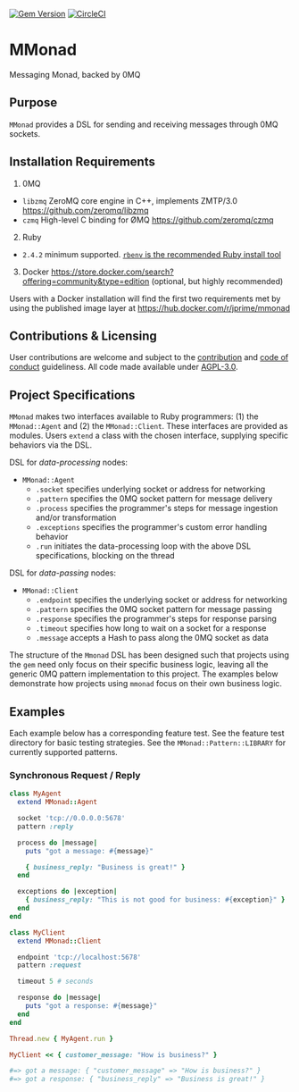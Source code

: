 [![Gem Version](https://badge.fury.io/rb/mmonad.svg)](https://badge.fury.io/rb/mmonad)
[![CircleCI](https://circleci.com/gh/Jared-Prime/mmonad.svg?style=svg)](https://circleci.com/gh/Jared-Prime/mmonad)

# MMonad

Messaging Monad, backed by 0MQ

## Purpose

`MMonad` provides a DSL for sending and receiving messages through 0MQ sockets.

## Installation Requirements

1. 0MQ
  - `libzmq` ZeroMQ core engine in C++, implements ZMTP/3.0 https://github.com/zeromq/libzmq
  - `czmq` High-level C binding for ØMQ https://github.com/zeromq/czmq
2. Ruby
  - `2.4.2` minimum supported. [`rbenv` is the recommended Ruby install tool](https://github.com/rbenv/rbenv#installation)
3. Docker https://store.docker.com/search?offering=community&type=edition (optional, but highly recommended)

Users with a Docker installation will find the first two requirements met by using the published image layer at https://hub.docker.com/r/jprime/mmonad

## Contributions & Licensing

User contributions are welcome and subject to the [contribution](https://github.com/Jared-Prime/mmonad/blob/master/.github/CONTRIBUTING) and [code of conduct](https://github.com/Jared-Prime/mmonad/blob/master/.github/CODE_OF_CONDUCT) guideliness. All code made available under [AGPL-3.0](https://github.com/Jared-Prime/mmonad/blob/master/LICENSE).

## Project Specifications

`MMonad` makes two interfaces available to Ruby programmers: (1) the `MMonad::Agent` and (2) the `MMonad::Client`. These interfaces are provided as modules. Users `extend` a class with the chosen interface, supplying specific behaviors via the DSL.

DSL for _data-processing_ nodes:

- `MMonad::Agent`
  - `.socket` specifies underlying socket or address for networking
  - `.pattern` specifies the 0MQ socket pattern for message delivery
  - `.process` specifies the programmer's steps for message ingestion and/or transformation
  - `.exceptions` specifies the programmer's custom error handling behavior
  - `.run` initiates the data-processing loop with the above DSL specifications, blocking on the thread

DSL for _data-passing_ nodes:

- `MMonad::Client`
  - `.endpoint` specifies the underlying socket or address for networking
  - `.pattern` specifies the 0MQ socket pattern for message passing
  - `.response` specifies the programmer's steps for response parsing
  - `.timeout` specifies how long to wait on a socket for a response
  - `.message` accepts a Hash to pass along the 0MQ socket as data

The structure of the `Mmonad` DSL has been designed such that projects using the `gem` need only focus on their specific business logic, leaving all the generic 0MQ pattern implementation to this project. The examples below demonstrate how projects using `mmonad` focus on their own business logic.

## Examples

Each example below has a corresponding feature test. See the feature test directory for basic testing strategies. See the `MMonad::Pattern::LIBRARY` for currently supported patterns.

### Synchronous Request / Reply

```ruby
class MyAgent
  extend MMonad::Agent

  socket 'tcp://0.0.0.0:5678'
  pattern :reply

  process do |message|
    puts "got a message: #{message}"

    { business_reply: "Business is great!" }
  end

  exceptions do |exception|
    { business_reply: "This is not good for business: #{exception}" }
  end
end

class MyClient
  extend MMonad::Client

  endpoint 'tcp://localhost:5678'
  pattern :request

  timeout 5 # seconds

  response do |message|
    puts "got a response: #{message}"
  end
end

Thread.new { MyAgent.run }

MyClient << { customer_message: "How is business?" }

#=> got a message: { "customer_message" => "How is business?" }
#=> got a response: { "business_reply" => "Business is great!" }
```
